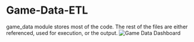 # Game-Data-ETL

game_data module stores most of the code. The rest of the files are either referenced, used for execution, or the output. 
![Game Data Dashboard](https://github.com/WCM-CS/Game-Data-ETL/assets/109036545/03f26d78-083f-444c-86e0-554b8c4310ab)
